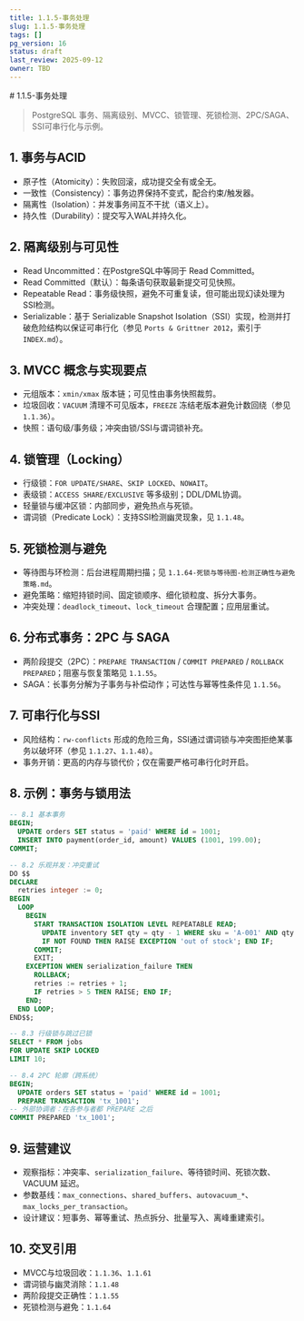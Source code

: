 ```yaml
---
title: 1.1.5-事务处理
slug: 1.1.5-事务处理
tags: []
pg_version: 16
status: draft
last_review: 2025-09-12
owner: TBD
---
```


﻿# 1.1.5-事务处理

> PostgreSQL 事务、隔离级别、MVCC、锁管理、死锁检测、2PC/SAGA、SSI可串行化与示例。

## 1. 事务与ACID

- 原子性（Atomicity）：失败回滚，成功提交全有或全无。
- 一致性（Consistency）：事务边界保持不变式，配合约束/触发器。
- 隔离性（Isolation）：并发事务间互不干扰（语义上）。
- 持久性（Durability）：提交写入WAL并持久化。

## 2. 隔离级别与可见性

- Read Uncommitted：在PostgreSQL中等同于 Read Committed。
- Read Committed（默认）：每条语句获取最新提交可见快照。
- Repeatable Read：事务级快照，避免不可重复读，但可能出现幻读处理为SSI检测。
- Serializable：基于 Serializable Snapshot Isolation（SSI）实现，检测并打破危险结构以保证可串行化（参见 `Ports & Grittner 2012`，索引于 `INDEX.md`）。

## 3. MVCC 概念与实现要点

- 元组版本：`xmin/xmax` 版本链；可见性由事务快照裁剪。
- 垃圾回收：`VACUUM` 清理不可见版本，`FREEZE` 冻结老版本避免计数回绕（参见 `1.1.36`）。
- 快照：语句级/事务级；冲突由锁/SSI与谓词锁补充。

## 4. 锁管理（Locking）

- 行级锁：`FOR UPDATE/SHARE`、`SKIP LOCKED`、`NOWAIT`。
- 表级锁：`ACCESS SHARE/EXCLUSIVE` 等多级别；DDL/DML协调。
- 轻量锁与缓冲区锁：内部同步，避免热点与死锁。
- 谓词锁（Predicate Lock）：支持SSI检测幽灵现象，见 `1.1.48`。

## 5. 死锁检测与避免

- 等待图与环检测：后台进程周期扫描；见 `1.1.64-死锁与等待图-检测正确性与避免策略.md`。
- 避免策略：缩短持锁时间、固定锁顺序、细化锁粒度、拆分大事务。
- 冲突处理：`deadlock_timeout`、`lock_timeout` 合理配置；应用层重试。

## 6. 分布式事务：2PC 与 SAGA

- 两阶段提交（2PC）：`PREPARE TRANSACTION` / `COMMIT PREPARED` / `ROLLBACK PREPARED`；阻塞与恢复策略见 `1.1.55`。
- SAGA：长事务分解为子事务与补偿动作；可达性与幂等性条件见 `1.1.56`。

## 7. 可串行化与SSI

- 风险结构：`rw-conflicts` 形成的危险三角，SSI通过谓词锁与冲突图拒绝某事务以破坏环（参见 `1.1.27`、`1.1.48`）。
- 事务开销：更高的内存与锁代价；仅在需要严格可串行化时开启。

## 8. 示例：事务与锁用法

```sql
-- 8.1 基本事务
BEGIN;
  UPDATE orders SET status = 'paid' WHERE id = 1001;
  INSERT INTO payment(order_id, amount) VALUES (1001, 199.00);
COMMIT;

-- 8.2 乐观并发：冲突重试
DO $$
DECLARE
  retries integer := 0;
BEGIN
  LOOP
    BEGIN
      START TRANSACTION ISOLATION LEVEL REPEATABLE READ;
        UPDATE inventory SET qty = qty - 1 WHERE sku = 'A-001' AND qty > 0;
        IF NOT FOUND THEN RAISE EXCEPTION 'out of stock'; END IF;
      COMMIT;
      EXIT;
    EXCEPTION WHEN serialization_failure THEN
      ROLLBACK;
      retries := retries + 1;
      IF retries > 5 THEN RAISE; END IF;
    END;
  END LOOP;
END$$;

-- 8.3 行级锁与跳过已锁
SELECT * FROM jobs
FOR UPDATE SKIP LOCKED
LIMIT 10;

-- 8.4 2PC 轮廓（跨系统）
BEGIN;
  UPDATE orders SET status = 'paid' WHERE id = 1001;
  PREPARE TRANSACTION 'tx_1001';
-- 外部协调者：在各参与者都 PREPARE 之后
COMMIT PREPARED 'tx_1001';
```

## 9. 运营建议

- 观察指标：冲突率、`serialization_failure`、等待锁时间、死锁次数、VACUUM 延迟。
- 参数基线：`max_connections`、`shared_buffers`、`autovacuum_*`、`max_locks_per_transaction`。
- 设计建议：短事务、幂等重试、热点拆分、批量写入、离峰重建索引。

## 10. 交叉引用

- MVCC与垃圾回收：`1.1.36`、`1.1.61`
- 谓词锁与幽灵消除：`1.1.48`
- 两阶段提交正确性：`1.1.55`
- 死锁检测与避免：`1.1.64`
